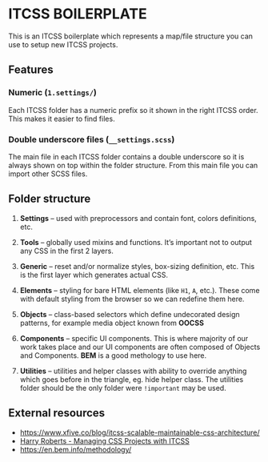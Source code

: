 # ITCSS BOILERPLATE

This is an ITCSS boilerplate which represents a map/file structure you can use to setup new ITCSS projects.

## Features

### Numeric (`1.settings/`)

Each ITCSS folder has a numeric prefix so it shown in the right ITCSS order. This makes it easier to find files.

### Double underscore files (`__settings.scss`)

The main file in each ITCSS folder contains a double underscore so it is always shown on top within the folder structure. From this main file you can import other SCSS files.

## Folder structure

1. **Settings** – used with preprocessors and contain font, colors definitions, etc.

2. **Tools** – globally used mixins and functions. It’s important not to output any CSS in the first 2 layers.

3. **Generic** – reset and/or normalize styles, box-sizing definition, etc. This is the first layer which generates actual CSS.

4. **Elements** – styling for bare HTML elements (like `H1`, `A`, etc.). These come with default styling from the browser so we can redefine them here.

5. **Objects** – class-based selectors which define undecorated design patterns, for example media object known from **OOCSS**

6. **Components** – specific UI components. This is where majority of our work takes place and our UI components are often composed of Objects and Components. **BEM** is a good methology to use here.

7. **Utilities** – utilities and helper classes with ability to override anything which goes before in the triangle, eg. hide helper class. The utilities folder should be the only folder were `!important` may be used.

## External resources

- https://www.xfive.co/blog/itcss-scalable-maintainable-css-architecture/
- [Harry Roberts - Managing CSS Projects with ITCSS](https://www.youtube.com/watch?v=1OKZOV-iLj4)
- https://en.bem.info/methodology/
